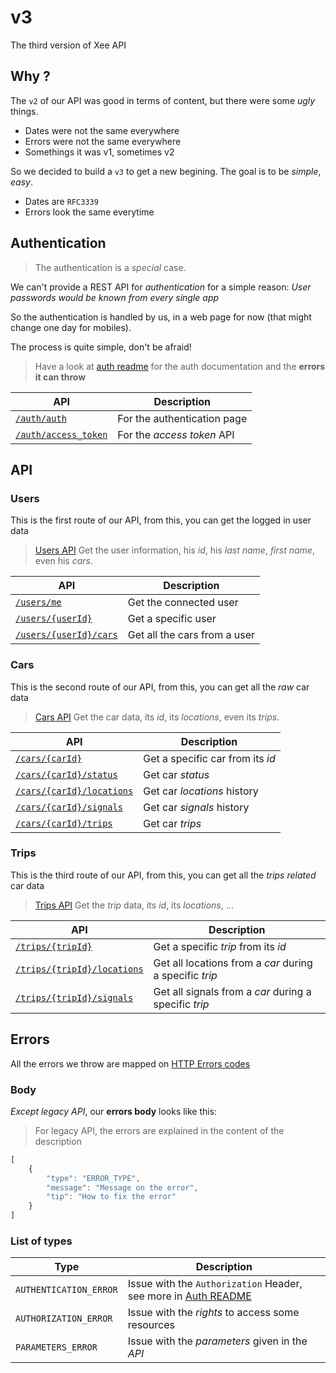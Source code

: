 # v3

The third version of Xee API

## Why ?

The `v2` of our API was good in terms of content, but there were some *ugly* things.

- Dates were not the same everywhere
- Errors were not the same everywhere
- Somethings it was v1, sometimes v2

So we decided to build a `v3` to get a new begining. The goal is to be *simple*, *easy*.

- Dates are `RFC3339`
- Errors look the same everytime

## Authentication

> The authentication is a *special* case.

We can't provide a REST API for *authentication* for a simple reason: *User passwords would be known from every single app*

So the authentication is handled by us, in a web page for now (that might change one day for mobiles).

The process is quite simple, don't be afraid!

> Have a look at [auth readme](auth/README.md) for the auth documentation and the **errors it can throw**

|API|Description|
|---|---|
|[`/auth/auth`](auth/auth.md)|For the authentication page|
|[`/auth/access_token`](auth/access_token.md)|For the *access token* API|

## API

### Users

This is the first route of our API, from this, you can get the logged in user data

> [Users API](users/README.md) Get the user information, his *id*, his *last name*, *first name*, even his *cars*.

|API|Description|
|---|---|
|[`/users/me`](users/me.md)|Get the connected user|
|[`/users/{userId}`](users/user_id.md)|Get a specific user|
|[`/users/{userId}/cars`](users/cars.md)|Get all the cars from a user|

### Cars

This is the second route of our API, from this, you can get all the *raw* car data

> [Cars API](cars/README.md) Get the car data, its *id*, its *locations*, even its *trips*.

|API|Description|
|---|---|
|[`/cars/{carId}`](cars/car_id.md)|Get a specific car from its *id*|
|[`/cars/{carId}/status`](cars/status.md)|Get car *status*|
|[`/cars/{carId}/locations`](cars/locations.md)|Get car *locations* history|
|[`/cars/{carId}/signals`](cars/signals.md)|Get car *signals* history|
|[`/cars/{carId}/trips`](cars/trips.md)|Get car *trips*|

### Trips

This is the third route of our API, from this, you can get all the *trips related* car data

> [Trips API](trips/README.md) Get the *trip* data, its *id*, its *locations*, ...

|API|Description|
|---|---|
|[`/trips/{tripId}`](trips/trip_id.md)|Get a specific *trip* from its *id*|
|[`/trips/{tripId}/locations`](trips/locations.md)|Get all locations from a *car* during a specific *trip*|
|[`/trips/{tripId}/signals`](trips/signals.md)|Get all signals from a *car* during a specific *trip*|

## Errors

All the errors we throw are mapped on [HTTP Errors codes](https://en.wikipedia.org/wiki/List_of_HTTP_status_codes)

### Body

*Except legacy API*, our **errors body** looks like this:

> For legacy API, the errors are explained in the content of the description

```javascript
[
	{
		"type": "ERROR_TYPE",
		"message": "Message on the error",
		"tip": "How to fix the error"
	}
]
```

### List of types

|Type|Description|
|---|---|
|`AUTHENTICATION_ERROR`|Issue with the `Authorization` Header, see more in [Auth README](auth/README.md)|
|`AUTHORIZATION_ERROR`|Issue with the *rights* to access some resources|
|`PARAMETERS_ERROR`|Issue with the *parameters* given in the *API*|
